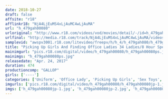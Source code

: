 ```yaml
---
date: 2018-10-27
draft: false
affsite: "r18"
afflinkr18: "NjA4LjEuMS4xLjAuMC4wLjAuMA"
url: "h_479gah00080"
urloriginal: "http://www.r18.com/videos/vod/movies/detail/-/id=h_479gah00080"
urlfinal: "http://media.r18.com/track/NjA4LjEuMS4xLjAuMC4wLjAuMA/videos/vod/movies/detail/-/id=h_479gah00080"
samplevid: "awspv3001.r18.com/litevideo/freepv/h/h_4/h_479gah080/h_479gah080_dmb_w.mp4"
title: "Picking Up Girls And Finding Office Ladies 34 Ladies/8 Hour Special 3"
mainimgurl: "pics.r18.com/digital/video/h_479gah00080/h_479gah00080ps.jpg"
mainimgs: "h_479gah00080ps.jpg"
releasedate: "Apr. 24, 2017"
duration: 474
productioncomp: "GALLOP"
girls: ['----']
categories: ['Uniform', 'Office Lady', 'Picking Up Girls', 'Sex Toys', 'Harlem', 'Over 4 Hours', 'Hi-Def']
imgurls: ['pics.r18.com/digital/video/h_479gah00080/h_479gah00080jp-1.jpg', 'pics.r18.com/digital/video/h_479gah00080/h_479gah00080jp-2.jpg', 'pics.r18.com/digital/video/h_479gah00080/h_479gah00080jp-3.jpg', 'pics.r18.com/digital/video/h_479gah00080/h_479gah00080jp-4.jpg', 'pics.r18.com/digital/video/h_479gah00080/h_479gah00080jp-5.jpg', 'pics.r18.com/digital/video/h_479gah00080/h_479gah00080jp-6.jpg', 'pics.r18.com/digital/video/h_479gah00080/h_479gah00080jp-7.jpg', 'pics.r18.com/digital/video/h_479gah00080/h_479gah00080jp-8.jpg', 'pics.r18.com/digital/video/h_479gah00080/h_479gah00080jp-9.jpg', 'pics.r18.com/digital/video/h_479gah00080/h_479gah00080jp-10.jpg', 'pics.r18.com/digital/video/h_479gah00080/h_479gah00080jp-11.jpg', 'pics.r18.com/digital/video/h_479gah00080/h_479gah00080jp-12.jpg', 'pics.r18.com/digital/video/h_479gah00080/h_479gah00080jp-13.jpg', 'pics.r18.com/digital/video/h_479gah00080/h_479gah00080jp-14.jpg', 'pics.r18.com/digital/video/h_479gah00080/h_479gah00080jp-15.jpg', 'pics.r18.com/digital/video/h_479gah00080/h_479gah00080jp-16.jpg', 'pics.r18.com/digital/video/h_479gah00080/h_479gah00080jp-17.jpg', 'pics.r18.com/digital/video/h_479gah00080/h_479gah00080jp-18.jpg', 'pics.r18.com/digital/video/h_479gah00080/h_479gah00080jp-19.jpg', 'pics.r18.com/digital/video/h_479gah00080/h_479gah00080jp-20.jpg']
imgs: ['h_479gah00080jp-1.jpg', 'h_479gah00080jp-2.jpg', 'h_479gah00080jp-3.jpg', 'h_479gah00080jp-4.jpg', 'h_479gah00080jp-5.jpg', 'h_479gah00080jp-6.jpg', 'h_479gah00080jp-7.jpg', 'h_479gah00080jp-8.jpg', 'h_479gah00080jp-9.jpg', 'h_479gah00080jp-10.jpg', 'h_479gah00080jp-11.jpg', 'h_479gah00080jp-12.jpg', 'h_479gah00080jp-13.jpg', 'h_479gah00080jp-14.jpg', 'h_479gah00080jp-15.jpg', 'h_479gah00080jp-16.jpg', 'h_479gah00080jp-17.jpg', 'h_479gah00080jp-18.jpg', 'h_479gah00080jp-19.jpg', 'h_479gah00080jp-20.jpg']
---
```

